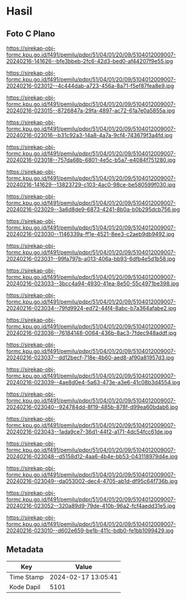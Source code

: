 # Hasil

## Foto C Plano

https://sirekap-obj-formc.kpu.go.id/f491/pemilu/pdpr/51/04/01/20/09/5104012009007-20240216-141626--bfe3bbeb-2fc6-42d3-bed0-af44207f9e55.jpg

https://sirekap-obj-formc.kpu.go.id/f491/pemilu/pdpr/51/04/01/20/09/5104012009007-20240216-023012--4c444dab-a723-456a-8a71-f5ef87fea8e9.jpg

https://sirekap-obj-formc.kpu.go.id/f491/pemilu/pdpr/51/04/01/20/09/5104012009007-20240216-023015--8726847a-29fa-4897-ac72-61a7e0a5855a.jpg

https://sirekap-obj-formc.kpu.go.id/f491/pemilu/pdpr/51/04/01/20/09/5104012009007-20240216-023016--b31c92a3-14a8-4a7a-9cf4-743679f3a4fd.jpg

https://sirekap-obj-formc.kpu.go.id/f491/pemilu/pdpr/51/04/01/20/09/5104012009007-20240216-023018--757da68b-6801-4e5c-b5a7-e4084f751280.jpg

https://sirekap-obj-formc.kpu.go.id/f491/pemilu/pdpr/51/04/01/20/09/5104012009007-20240216-141629--13823729-c103-4ac0-98ce-be580599f030.jpg

https://sirekap-obj-formc.kpu.go.id/f491/pemilu/pdpr/51/04/01/20/09/5104012009007-20240216-023029--3a6d8de9-6873-4241-8b0a-b0b295dcb756.jpg

https://sirekap-obj-formc.kpu.go.id/f491/pemilu/pdpr/51/04/01/20/09/5104012009007-20240216-023030--1146339a-ff1e-4521-8ee3-c2aeb9db9492.jpg

https://sirekap-obj-formc.kpu.go.id/f491/pemilu/pdpr/51/04/01/20/09/5104012009007-20240216-023031--99fa797b-a013-406a-bb93-6dfb4e5d1b58.jpg

https://sirekap-obj-formc.kpu.go.id/f491/pemilu/pdpr/51/04/01/20/09/5104012009007-20240216-023033--3bcc4a94-4930-41ea-8e50-55c4971be398.jpg

https://sirekap-obj-formc.kpu.go.id/f491/pemilu/pdpr/51/04/01/20/09/5104012009007-20240216-023034--79fd9924-ed72-44f4-8abc-b7a364afabe2.jpg

https://sirekap-obj-formc.kpu.go.id/f491/pemilu/pdpr/51/04/01/20/09/5104012009007-20240216-023036--76184148-0064-436b-8ac3-7fdec948addf.jpg

https://sirekap-obj-formc.kpu.go.id/f491/pemilu/pdpr/51/04/01/20/09/5104012009007-20240216-023037--dd12becf-718e-4b60-aed8-af90a81957d3.jpg

https://sirekap-obj-formc.kpu.go.id/f491/pemilu/pdpr/51/04/01/20/09/5104012009007-20240216-023039--4ae8d0e4-5a63-473e-a3e6-41c08b3d4554.jpg

https://sirekap-obj-formc.kpu.go.id/f491/pemilu/pdpr/51/04/01/20/09/5104012009007-20240216-023040--924784dd-8f19-485b-878f-d99ea60bdab6.jpg

https://sirekap-obj-formc.kpu.go.id/f491/pemilu/pdpr/51/04/01/20/09/5104012009007-20240216-023043--1ada9ce7-36d1-44f2-a171-4dc54fcc61de.jpg

https://sirekap-obj-formc.kpu.go.id/f491/pemilu/pdpr/51/04/01/20/09/5104012009007-20240216-023048--d5158d12-4aa6-4b4e-bb53-043118979d4e.jpg

https://sirekap-obj-formc.kpu.go.id/f491/pemilu/pdpr/51/04/01/20/09/5104012009007-20240216-023049--da053002-dec4-4705-ab1d-df95c64f736b.jpg

https://sirekap-obj-formc.kpu.go.id/f491/pemilu/pdpr/51/04/01/20/09/5104012009007-20240216-023052--320a89d9-79de-410b-96a2-fcf4aedd31e5.jpg

https://sirekap-obj-formc.kpu.go.id/f491/pemilu/pdpr/51/04/01/20/09/5104012009007-20240216-023010--d602e659-be1b-411c-bdb0-fe1bb1099429.jpg


## Metadata

| Key        | Value               |
| ---------- | ------------------- |
| Time Stamp | 2024-02-17 13:05:41 |
| Kode Dapil | 5101                |



